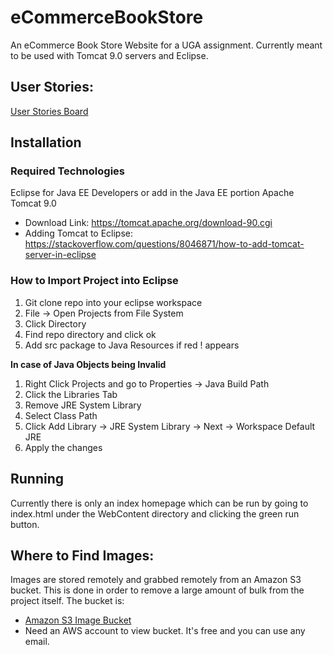 # eCommerceBookStore
An eCommerce Book Store Website for a UGA assignment. Currently meant to be used with Tomcat 9.0 servers and Eclipse.

## User Stories:
[User Stories Board](https://ugacsci4050.myjetbrains.com/youtrack/agiles)

## Installation
### Required Technologies
Eclipse for Java EE Developers or add in the Java EE portion
Apache Tomcat 9.0
* Download Link: https://tomcat.apache.org/download-90.cgi
* Adding Tomcat to Eclipse: https://stackoverflow.com/questions/8046871/how-to-add-tomcat-server-in-eclipse

### How to Import Project into Eclipse
1. Git clone repo into your eclipse workspace
2. File -> Open Projects from File System
3. Click Directory
4. Find repo directory and click ok
5. Add src package to Java Resources if red ! appears

**In case of Java Objects being Invalid**<br>
1. Right Click Projects and go to Properties -> Java Build Path
2. Click the Libraries Tab
3. Remove JRE System Library
4. Select Class Path
5. Click Add Library -> JRE System Library -> Next -> Workspace Default JRE
6. Apply the changes


## Running
Currently there is only an index homepage which can be run by going to index.html under the WebContent directory and clicking the green run button.

## Where to Find Images:
Images are stored remotely and grabbed remotely from an Amazon S3 bucket. This is done in order to remove a large amount of bulk from the project itself. The bucket is: 
* [Amazon S3 Image Bucket](https://s3.console.aws.amazon.com/s3/buckets/csci4050/?region=us-east-2&tab=overview)
* Need an AWS account to view bucket. It's free and you can use any email.
